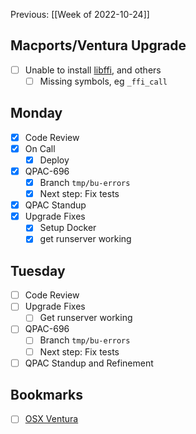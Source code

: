 Previous: [[Week of 2022-10-24]]

## Macports/Ventura Upgrade
- [ ] Unable to install [libffi](https://github.com/libffi/libffi), and others
	- [ ] Missing symbols, eg `_ffi_call`

## Monday
- [x] Code Review
- [x] On Call
	- [x] Deploy
- [x] QPAC-696
	- [x] Branch `tmp/bu-errors`
	- [x] Next step: Fix tests
- [x] QPAC Standup
- [x] Upgrade Fixes
	- [x] Setup Docker
	- [x] get runserver working

## Tuesday
- [ ] Code Review
- [ ] Upgrade Fixes
	- [ ] Get runserver working
- [ ] QPAC-696
	- [ ] Branch `tmp/bu-errors`
	- [ ] Next step: Fix tests
- [ ] QPAC Standup and Refinement

## Bookmarks
- [ ] [OSX Ventura](https://arstechnica.com/gadgets/2022/10/macos-13-ventura-the-ars-technica-review/)